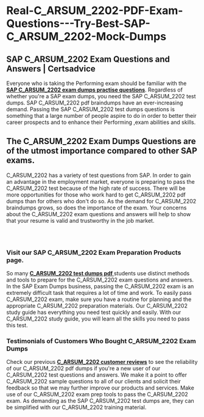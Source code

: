 # Real-C_ARSUM_2202-PDF-Exam-Questions---Try-Best-SAP-C_ARSUM_2202-Mock-Dumps
<h2><strong>SAP C_ARSUM_2202 Exam Questions and Answers | Certsadvice</strong></h2> <p>Everyone who is taking the Performing exam should be familiar with the <a href="http://www.certsadvice.com/sap/c_arsum_2202-practice-questions"><strong>SAP C_ARSUM_2202 exam dumps practise questions</strong></a>. Regardless of whether you&#39;re a SAP exam dumps, you need the SAP C_ARSUM_2202 test dumps. SAP C_ARSUM_2202 pdf braindumps have an ever-increasing demand. Passing the SAP C_ARSUM_2202 test dumps questions is something that a large number of people aspire to do in order to better their career prospects and to enhance their Performing ,exam abilities and skills.</p> <h2><strong>The C_ARSUM_2202 Exam Dumps Questions are of the utmost importance compared to other SAP exams.</strong></h2> <p>C_ARSUM_2202 has a variety of test questions from SAP. In order to gain an advantage in the employment market, everyone is preparing to pass the C_ARSUM_2202 test because of the high rate of success. There will be more opportunities for those who work hard to get C_ARSUM_2202 pdf dumps than for others who don&#39;t do so. As the demand for C_ARSUM_2202 braindumps grows, so does the importance of the exam. Your concerns about the C_ARSUM_2202 exam questions and answers will help to show that your resume is valid and trustworthy in the job market.</p> <p><a href="http://www.certsadvice.com/sap/c_arsum_2202-practice-questions" style="display: block; padding: 1em 0; text-align: center; "><img alt="" src="https://1.bp.blogspot.com/-RUOr8Wn-CRk/YUYAxC8kcHI/AAAAAAAAAnw/F7BbdI3tw8QDj5z8iX0vQAioQzKiUxduwCLcBGAsYHQ/s0/unnamed.jpg" /></a></p> <h3><strong>Visit our SAP C_ARSUM_2202 Exam Preparation Products page.</strong></h3> <p>So many <a href="http://www.certsadvice.com/sap/c_arsum_2202-practice-questions"><strong>C_ARSUM_2202 test dumps pdf </strong></a>students use distinct methods and tools to prepare for the C_ARSUM_2202 exam questions and answers. In the SAP Exam Dumps business, passing the C_ARSUM_2202 exam is an extremely difficult task that requires a lot of time and work. To easily pass C_ARSUM_2202 exam, make sure you have a routine for planning and the appropriate C_ARSUM_2202 preparation materials. Our C_ARSUM_2202 study guide has everything you need test quickly and easily. With our C_ARSUM_2202 study guide, you will learn all the skills you need to pass this test.</p> <h3><strong>Testimonials of Customers Who Bought C_ARSUM_2202 Exam Dumps</strong></h3> <p>Check our previous <a href="http://www.certsadvice.com/sap/c_arsum_2202-practice-questions"><strong>C_ARSUM_2202 customer reviews</strong></a> to see the reliability of our C_ARSUM_2202 pdf dumps if you&#39;re a new user of our C_ARSUM_2202 test questions and answers. We make it a point to offer C_ARSUM_2202 sample questions to all of our clients and solicit their feedback so that we may further improve our products and services. Make use of our C_ARSUM_2202 exam prep tools to pass the C_ARSUM_2202 exam. As demanding as the SAP C_ARSUM_2202 test dumps are, they can be simplified with our C_ARSUM_2202 training material.</p>
